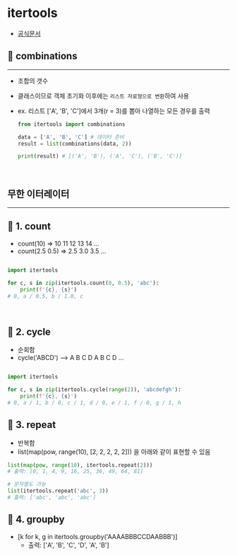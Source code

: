 # itertools

- [공식문서](https://docs.python.org/ko/3.8/library/itertools.html)

## 📑 combinations

---

- 조합의 갯수
- 클래스이므로 객체 초기화 이후에는 `리스트 자료형으로 변환`하여 사용
- ex. 리스트 ['A', 'B', 'C']에서 3개(r = 3)를 뽑아 나열하는 모든 경우를 출력

  ```python
  from itertools import combinations

  data = ['A', 'B', 'C'] # 데이터 준비
  result = list(combinations(data, 2))

  print(result) # [('A', 'B'), ('A', 'C'), ('B', 'C')]
  ```

<br />

## 무한 이터레이터

---

## 📑 1. count

- count(10) => 10 11 12 13 14 ...
- count(2.5 0.5) => 2.5 3.0 3.5 ...

```py

import itertools

for c, s in zip(itertools.count(0, 0.5), 'abc'):
    print(f'{c}, {s}')
# 0, a / 0.5, b / 1.0, c

```

<br />

## 📑 2. cycle

- 순회함
- cycle('ABCD') --> A B C D A B C D ...

```py

import itertools

for c, s in zip(itertools.cycle(range(2)), 'abcdefgh'):
    print(f'{c}, {s}')
# 0, a / 1, b / 0, c / 1, d / 0, e / 1, f / 0, g / 1, h

```

## 📑 3. repeat

- 반복함
- list(map(pow, range(10), [2, 2, 2, 2, 2])) 을 아래와 같이 표현할 수 있음

```py
list(map(pow, range(10), itertools.repeat(2)))
# 출력: [0, 1, 4, 9, 16, 25, 36, 49, 64, 81]

# 문자열도 가능
list(itertools.repeat('abc', 3))
# 출력: ['abc', 'abc', 'abc']
```

## 📑 4. groupby

- [k for k, g in itertools.groupby('AAAABBBCCDAABBB')]
  - 출력: ['A', 'B', 'C', 'D', 'A', 'B']
